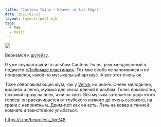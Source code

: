 ```yaml
---
title: 'Cocteau Twins — Heaven or Las Vegas'
date: 2021-02-23
layout: layouts/post.njk
tags:
  - MWE
  - music
---
```


![](https://i.ibb.co/SvSWWjW/image.png)

Вернемся к [шугейзу](https://disgustingmen.com/music/what-is-shoegaze/).

Я уже слушал какой-то альбом Cocteau Twins, рекомендованный в подкасте [«Любимые пластинки»](https://3lp.me/). Тот мне особо не запомнился и не понравился, какой-то музыкальный артхаус. А вот этот очень ок.

Тоже обволакивающий шум, как у [Verve](https://t.me/beardless_live/39), но иначе. Очень мелодично, красиво и легко, музыка для секса длиной в альбом. Голос вокалистки, похожий сразу на всех, и ни на кого. Вся музыка затевается ради этого голоса: он раскачивается от глубокого низкого до очень высокого, на грани с неприятным. Дрим-поп как он есть. Лечь на ковер в темной комнате и таинственно улыбаться.

https://t.me/beardless_live/48

